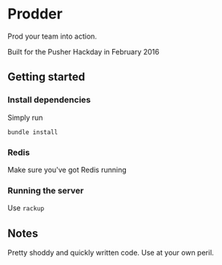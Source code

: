 # Prodder

Prod your team into action.

Built for the Pusher Hackday in February 2016

## Getting started

### Install dependencies

Simply run

```
bundle install
```

### Redis

Make sure you've got Redis running

### Running the server

Use `rackup`

## Notes

Pretty shoddy and quickly written code.
Use at your own peril.
